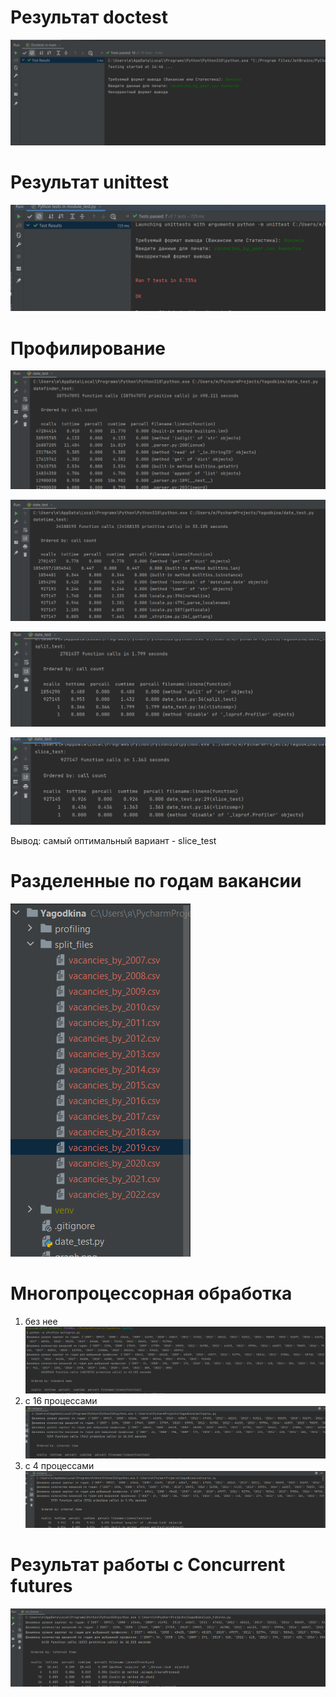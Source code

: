 # Результат doctest

![](img.png)

# Результат unittest

![](img_1.png)

# Профилирование
![](profiling/datefinder.png)

![](profiling/datetime.png)

![](profiling/split.png)

![](profiling/slice.png)

Вывод: самый оптимальный вариант - slice_test

# Разделенные по годам вакансии
![img_2.png](img_2.png)

# Многопроцессорная обработка
1) без нее
![bmp.png](bmp.png)
2) с 16 процессами
![16proc.png](16proc.png)
3) с 4 процессами
![4proc.png](4proc.png)

# Результат работы с Concurrent futures
![con-fut.png](con-fut.png)
